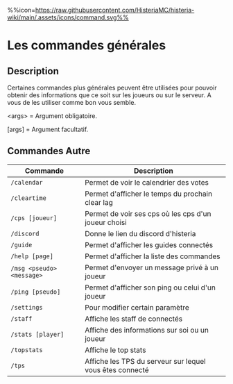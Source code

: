 %%icon=https://raw.githubusercontent.com/HisteriaMC/histeria-wiki/main/.assets/icons/command.svg%%
# Les commandes générales 

## Description
Certaines commandes plus générales peuvent être utilisées pour pouvoir obtenir des informations que ce soit sur les joueurs ou sur le serveur. A vous de les utiliser comme bon vous semble.

\<args\> = Argument obligatoire.

[args] = Argument facultatif.

## Commandes Autre

| Commande | Description |
| --- | --- |
|`/calendar`|Permet de voir le calendrier des votes|
|`/cleartime`|Permet d'afficher le temps du prochain clear lag|
|`/cps [joueur]`|Permet de voir ses cps où les cps d'un joueur choisi|
|`/discord`|Donne le lien du discord d'histeria|
|`/guide`|Permet d'afficher les guides connectés|
|`/help [page]`|Permet d'afficher la liste des commandes|
|`/msg <pseudo> <message>`|Permet d'envoyer un message privé à un joueur|
|`/ping [pseudo]`|Permet d'afficher son ping ou celui d'un joueur|
|`/settings`|Pour modifier certain paramètre |
|`/staff`|Affiche les staff de connectés|
|`/stats [player]`|Affiche des informations sur soi ou un joueur|
|`/topstats`|Affiche le top stats|
|`/tps`|Affiche les TPS du serveur sur lequel vous êtes connecté|